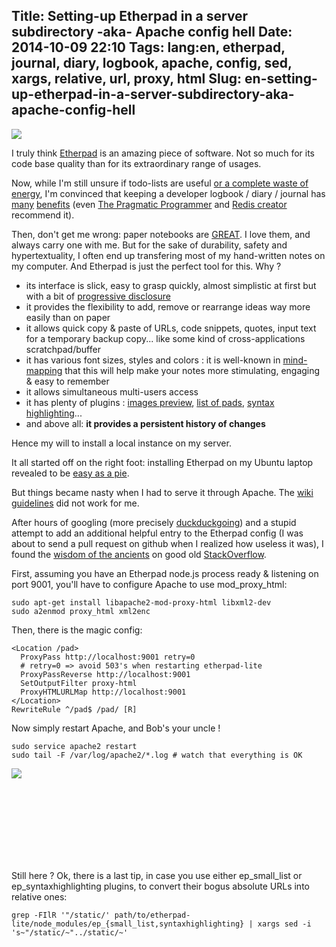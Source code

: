 Title: Setting-up Etherpad in a server subdirectory -aka- Apache config hell
Date: 2014-10-09 22:10
Tags: lang:en, etherpad, journal, diary, logbook, apache, config, sed, xargs, relative, url, proxy, html
Slug: en-setting-up-etherpad-in-a-server-subdirectory-aka-apache-config-hell
---
![](/lucas/blog/content/images/2014/Oct/Cloudberry-Kingdom-difficulty_reduced_x3.gif)

I truly think [Etherpad](//github.com/ether/etherpad-lite) is an amazing piece of software. Not so much for its code base quality than for its extraordinary range of usages.

Now, while I'm still unsure if todo-lists are useful [or a complete waste of energy](//blog.codinghorror.com/todont/), I'm convinced that keeping a developer logbook / diary / journal has [many](http://coliveira.net/software/day-3-keep-a-programming-diary/) [benefits](//programmers.stackexchange.com/a/3499) (even [The Pragmatic Programmer](http://en.wikipedia.org/wiki/The_Pragmatic_Programmer) and [Redis creator](http://antirez.com/news/51) recommend it).

Then, don't get me wrong: paper notebooks are [GREAT](https://gist.github.com/sent-hil/3444793). I love them, and always carry one with me. But for the sake of durability, safety and hypertextuality, I often end up transfering most of my hand-written notes on my computer. And Etherpad is just the perfect tool for this. Why ?

- its interface is slick, easy to grasp quickly, almost simplistic at first but with a bit of [progressive disclosure](//en.wikipedia.org/wiki/Progressive_disclosure)
- it provides the flexibility to add, remove or rearrange ideas way more easily than on paper
- it allows quick copy & paste of URLs, code snippets, quotes, input text for a temporary backup copy... like some kind of cross-applications scratchpad/buffer
- it has various font sizes, styles and colors : it is well-known in [mind-mapping](en.wikipedia.org/wiki/Mind_map) that this will help make your notes more stimulating, engaging & easy to remember
- it allows simultaneous multi-users access
- it has plenty of plugins : [images preview](//github.com/JohnMcLear/ep_previewimages), [list of pads](//github.com/spruce/ep_small_list), [syntax highlighting](//github.com/etinquis/etherpad-plugins/tree/master/ep_syntaxhighlighting)...
- and above all: **it provides a persistent history of changes**

Hence my will to install a local instance on my server.

It all started off on the right foot: installing Etherpad on my Ubuntu laptop revealed to be [easy as a pie](//github.com/ether/etherpad-lite/blob/master/README.md#gnulinux-and-other-unix-like-systems).

But things became nasty when I had to serve it through Apache. The [wiki guidelines](//github.com/ether/etherpad-lite/wiki/How-to-put-Etherpad-Lite-behind-a-reverse-Proxy) did not work for me.

After hours of googling (more precisely [duckduckgoing](//duckduckgo.com)) and a stupid attempt to add an additional helpful entry to the Etherpad config (I was about to send a pull request on github when I realized how useless it was), I found the [wisdom of the ancients](//xkcd.com/979/) on good old [StackOverflow](//stackoverflow.com/a/13385407).

First, assuming you have an Etherpad node.js process ready & listening on port 9001, you'll have to configure Apache to use mod\_proxy\_html:

	sudo apt-get install libapache2-mod-proxy-html libxml2-dev
    sudo a2enmod proxy_html xml2enc
    
Then, there is the magic config:

    <Location /pad>
      ProxyPass http://localhost:9001 retry=0
      # retry=0 => avoid 503's when restarting etherpad-lite
      ProxyPassReverse http://localhost:9001
      SetOutputFilter proxy-html
      ProxyHTMLURLMap http://localhost:9001
    </Location>
    RewriteRule ^/pad$ /pad/ [R]

Now simply restart Apache, and Bob's your uncle !

    sudo service apache2 restart
    sudo tail -F /var/log/apache2/*.log # watch that everything is OK

![](/lucas/blog/content/images/2014/Oct/PowerRanger_stunt_GotYou.gif)

<br/><br/><br/><br/><br/><br/><br/>

Still here ? Ok, there is a last tip, in case you use either ep\_small_list or ep\_syntaxhighlighting plugins, to convert their bogus absolute URLs into relative ones:

    grep -FIlR '"/static/' path/to/etherpad-lite/node_modules/ep_{small_list,syntaxhighlighting} | xargs sed -i 's~"/static/~"../static/~'